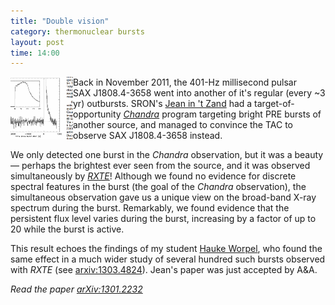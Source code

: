 ```yaml
---
title: "Double vision"
category: thermonuclear bursts
layout: post
time: 14:00
---
```

<!-- header generated from blosxom format post; make_header.pl 23.1.2022 -->
<p>
<img src="/images/1808burst.gif" width="100" align="left">
Back in November 2011, the 401-Hz millisecond pulsar SAX&nbsp;J1808.4-3658
went into another of it's regular (every ~3 yr) outbursts. 
SRON's <a href="http://www.sron.nl/~jeanz">Jean in 't Zand</a> had a 
target-of-opportunity 
<em><a href="http://chandra.harvard.edu">Chandra</a></em> program targeting bright PRE bursts
of another source,
and managed to convince the TAC to observe SAX&nbsp;J1808.4-3658 instead.
</p>
<p>
We only detected one burst in the <em>Chandra</em> observation, but it
was a beauty &mdash; perhaps the brightest ever seen from the source, and
it was observed simultaneously by 
<em><a href="http://heasarc.gsfc.nasa.gov/docs/xte/xtegof.html">RXTE</a></em>! Although we found no 
evidence for discrete spectral features in the burst (the goal of the 
<em>Chandra</em> observation), the simultaneous observation gave us a unique
view on the broad-band X-ray spectrum during the burst. Remarkably, we found
evidence that the persistent flux level varies during the burst, increasing
by a factor of up to 20 while the burst is active.
</p>
<p>
This result echoes the findings of my student 
<a href="http://users.monash.edu.au/~hworpel">Hauke Worpel</a>, who found
the same effect in a much wider study of several hundred such bursts observed
with <em>RXTE</em> (see
<a href="http://arxiv.org/abs/1303.4824">arxiv:1303.4824</a>).
Jean's paper was just accepted by A&A.
<p>
<em>Read the paper <a href="http://arxiv.org/abs/1301.2232">arXiv:1301.2232</a></em>
